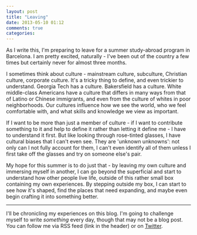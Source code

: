 ```yaml
---
layout: post
title: "Leaving"
date: 2013-05-10 01:12
comments: true
categories: 
---
```

As I write this, I'm preparing to leave for a summer study-abroad program in Barcelona. I am pretty excited, naturally - I've been out of the country a few times but certainly never for almost three months.

I sometimes think about culture - mainstream culture, subculture, Christian culture, corporate culture. It's a tricky thing to define, and even trickier to understand. Georgia Tech has a culture. Bakersfield has a culture. White middle-class Americans have a culture that differs in many ways from that of Latino or Chinese immigrants, and even from the culture of whites in poor neighborhoods. Our cultures influence how we see the world, who we feel comfortable with, and what skills and knowledge we view as important.
<!--more-->

If I want to be more than just a member of culture - if I want to contribute something to it and help to define it rather than letting it define me - I have to understand it first. But like looking through rose-tinted glasses, I have cultural biases that I can't even see. They are 'unknown unknowns': not only can I not fully account for them, I can't even identify all of them unless I first take off the glasses and try on someone else's pair.

My hope for this summer is to do just that - by leaving my own culture and immersing myself in another, I can go beyond the superficial and start to understand how other people live life, outside of this rather small box containing my own experiences. By stepping outside my box, I can start to see how it's shaped, find the places that need expanding, and maybe even begin crafting it into something better.

* * *

I'll be chronicling my experiences on this blog. I'm going to challenge myself to write _something_ every day, though that may not be a blog post. You can follow me via RSS feed (link in the header) or on [Twitter](http://twitter.com/michaellimiero).
